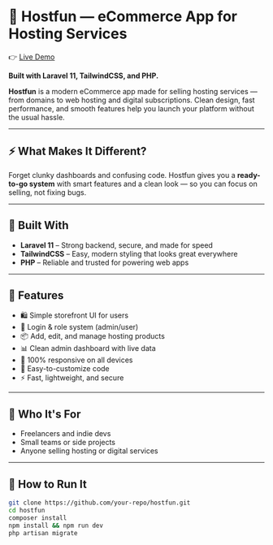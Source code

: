# 🛒 Hostfun — eCommerce App for Hosting Services
👉 [Live Demo](https://hostfun.bengkelkode.web.id/)

**Built with Laravel 11, TailwindCSS, and PHP.**

**Hostfun** is a modern eCommerce app made for selling hosting services — from domains to web hosting and digital subscriptions. Clean design, fast performance, and smooth features help you launch your platform without the usual hassle.

---

## ⚡ What Makes It Different?

Forget clunky dashboards and confusing code. Hostfun gives you a **ready-to-go system** with smart features and a clean look — so you can focus on selling, not fixing bugs.

---

## 🔨 Built With

- **Laravel 11** – Strong backend, secure, and made for speed  
- **TailwindCSS** – Easy, modern styling that looks great everywhere  
- **PHP** – Reliable and trusted for powering web apps

---

## 🚀 Features

- 🛍️ Simple storefront UI for users  
- 🔐 Login & role system (admin/user)  
- 📦 Add, edit, and manage hosting products  
- 📊 Clean admin dashboard with live data  
- 📱 100% responsive on all devices  
- 🧩 Easy-to-customize code  
- ⚡ Fast, lightweight, and secure

---

## 👤 Who It's For

- Freelancers and indie devs  
- Small teams or side projects  
- Anyone selling hosting or digital services

---

## 🚧 How to Run It

```bash
git clone https://github.com/your-repo/hostfun.git  
cd hostfun  
composer install  
npm install && npm run dev  
php artisan migrate
